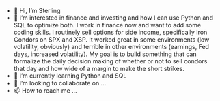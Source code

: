 - 👋 Hi, I’m Sterling
- 👀 I’m interested in finance and investing and how I can use Python and SQL to optimize both. I work in finance now and want to add some coding skills. I routinely sell options for side income, specifically Iron Condors on SPX and XSP. It worked great in some environments (low volatility, obviously) and terrible in other environments (earnings, Fed days, increased volatility). My goal is to build something that can formalize the daily decision making of whether or not to sell condors that day and how wide of a margin to make the short strikes. 
- 🌱 I’m currently learning Python and SQL
- 💞️ I’m looking to collaborate on ...
- 📫 How to reach me ...

<!---
BruceWayne16/BruceWayne16 is a ✨ special ✨ repository because its `README.md` (this file) appears on your GitHub profile.
You can click the Preview link to take a look at your changes.
--->
